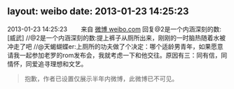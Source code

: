 layout: weibo
date: 2013-01-23 14:25:23
---
2013-01-23 14:25:23  &nbsp;&nbsp;&nbsp;&nbsp;&nbsp;&nbsp; 来自 <a href="http://weibo.com/" rel="nofollow">微博 weibo.com</a>
回复@2是一个内涵深刻的数: [威武] //@2是一个内涵深刻的数:提上裤子从厕所出来，刚刚的一时脑热随着水被冲走了吧 //@天蝎蝴蝶er:上厕所的功夫做了个决定：哪个适龄男青年，如果愿意请我一起参加老罗的rom发布会，我就考虑一下和他交往。原因有三：同有信，同情怀，同爱追寻理想和文艺。
>  抱歉，作者已设置仅展示半年内微博，此微博已不可见。 ​​​
